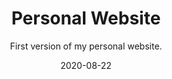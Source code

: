 ---
slug: "/components/sections/Portfolio/Portfolio"
date: "2020-08-22"
title: "Personal Website"
subtitle: "First version of my personal website."
company: "Kaleb Giger"
description: "This was the first version of my personal website."
mainImage: "./personal-website-v1-main.png"
tech:
    - Wordpress
    - CSS
    - HTML
    - JavaScript
---